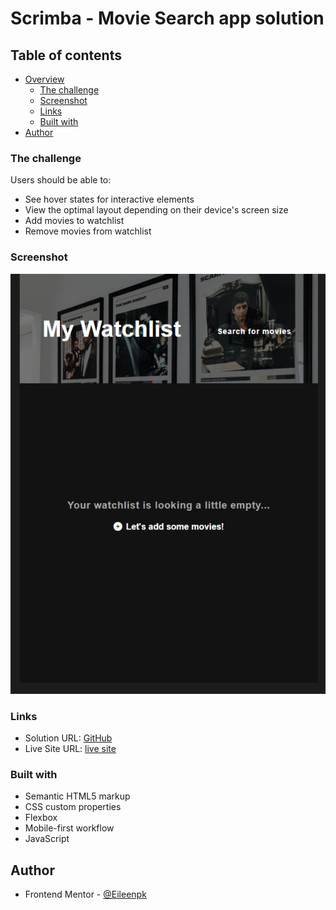 # Scrimba - Movie Search app solution

## Table of contents

- [Overview](#overview)
  - [The challenge](#the-challenge)
  - [Screenshot](#screenshot)
  - [Links](#links)
  - [Built with](#built-with)
- [Author](#author)


### The challenge

Users should be able to:

- See hover states for interactive elements
- View the optimal layout depending on their device's screen size
- Add movies to watchlist
- Remove movies from watchlist

### Screenshot

![screen shot of full screen webpage](https://github.com/Eileenpk/move-search-app/blob/main/images/Screenshot.png)

### Links

- Solution URL: [GitHub](https://github.com/Eileenpk/movie-search-app)
- Live Site URL: [live site]( https://eileenpk.github.io/move-search-app/)

### Built with

- Semantic HTML5 markup
- CSS custom properties
- Flexbox
- Mobile-first workflow
- JavaScript

## Author

- Frontend Mentor - [@Eileenpk](https://www.frontendmentor.io/profile/Eileenpk)
